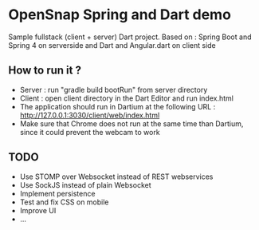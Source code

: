 # OpenSnap Spring and Dart demo

Sample fullstack (client + server) Dart project.
Based on : Spring Boot and Spring 4 on serverside and Dart and Angular.dart on client side

## How to run it ?

* Server : run "gradle build bootRun" from server directory 
* Client : open client directory in the Dart Editor and run index.html
* The application should run in Dartium at the following URL : http://127.0.0.1:3030/client/web/index.html
* Make sure that Chrome does not run at the same time than Dartium, since it could prevent the webcam to work

## TODO

* Use STOMP over Websocket instead of REST webservices
* Use SockJS instead of plain Websocket
* Implement persistence
* Test and fix CSS on mobile
* Improve UI
* ...

